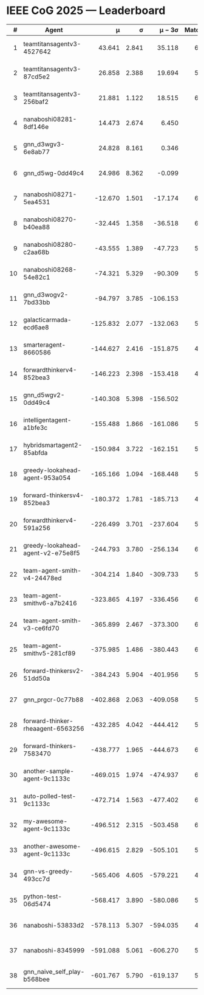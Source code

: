 # IEEE CoG 2025 — Leaderboard

| # | Agent | μ | σ | μ − 3σ | Matches | Updated |
|---:|---|---:|---:|---:|---:|---|
| 1 | teamtitansagentv3-4527642 | 43.641 | 2.841 | 35.118 | 6316 | 2025-08-30 05:35 |
| 2 | teamtitansagentv3-87cd5e2 | 26.858 | 2.388 | 19.694 | 5700 | 2025-08-30 05:35 |
| 3 | teamtitansagentv3-256baf2 | 21.881 | 1.122 | 18.515 | 6256 | 2025-08-30 05:35 |
| 4 | nanaboshi08281-8df146e | 14.473 | 2.674 | 6.450 | 226 | 2025-08-30 05:35 |
| 5 | gnn_d3wgv3-6e8ab77 | 24.828 | 8.161 | 0.346 | 118 | 2025-08-30 05:35 |
| 6 | gnn_d5wg-0dd49c4 | 24.986 | 8.362 | -0.099 | 120 | 2025-08-30 05:35 |
| 7 | nanaboshi08271-5ea4531 | -12.670 | 1.501 | -17.174 | 6238 | 2025-08-30 05:35 |
| 8 | nanaboshi08270-b40ea88 | -32.445 | 1.358 | -36.518 | 6120 | 2025-08-30 05:35 |
| 9 | nanaboshi08280-c2aa68b | -43.555 | 1.389 | -47.723 | 5598 | 2025-08-30 05:35 |
| 10 | nanaboshi08268-54e82c1 | -74.321 | 5.329 | -90.309 | 5720 | 2025-08-30 05:35 |
| 11 | gnn_d3wogv2-7bd33bb | -94.797 | 3.785 | -106.153 | 264 | 2025-08-30 05:35 |
| 12 | galacticarmada-ecd6ae8 | -125.832 | 2.077 | -132.063 | 5760 | 2025-08-30 05:35 |
| 13 | smarteragent-8660586 | -144.627 | 2.416 | -151.875 | 4782 | 2025-08-30 05:35 |
| 14 | forwardthinkerv4-852bea3 | -146.223 | 2.398 | -153.418 | 4938 | 2025-08-30 05:35 |
| 15 | gnn_d5wgv2-0dd49c4 | -140.308 | 5.398 | -156.502 | 200 | 2025-08-30 05:35 |
| 16 | intelligentagent-a1bfe3c | -155.488 | 1.866 | -161.086 | 5261 | 2025-08-30 05:35 |
| 17 | hybridsmartagent2-85abfda | -150.984 | 3.722 | -162.151 | 5256 | 2025-08-30 05:35 |
| 18 | greedy-lookahead-agent-953a054 | -165.166 | 1.094 | -168.448 | 5628 | 2025-08-30 05:35 |
| 19 | forward-thinkersv4-852bea3 | -180.372 | 1.781 | -185.713 | 4841 | 2025-08-30 05:35 |
| 20 | forwardthinkerv4-591a256 | -226.499 | 3.701 | -237.604 | 5132 | 2025-08-30 05:35 |
| 21 | greedy-lookahead-agent-v2-e75e8f5 | -244.793 | 3.780 | -256.134 | 6020 | 2025-08-30 05:35 |
| 22 | team-agent-smith-v4-24478ed | -304.214 | 1.840 | -309.733 | 5838 | 2025-08-30 05:35 |
| 23 | team-agent-smithv6-a7b2416 | -323.865 | 4.197 | -336.456 | 6200 | 2025-08-30 05:35 |
| 24 | team-agent-smith-v3-ce6fd70 | -365.899 | 2.467 | -373.300 | 6798 | 2025-08-30 05:35 |
| 25 | team-agent-smithv5-281cf89 | -375.985 | 1.486 | -380.443 | 6360 | 2025-08-30 05:35 |
| 26 | forward-thinkersv2-51dd50a | -384.243 | 5.904 | -401.956 | 5488 | 2025-08-30 05:35 |
| 27 | gnn_prgcr-0c77b88 | -402.868 | 2.063 | -409.058 | 5650 | 2025-08-30 05:35 |
| 28 | forward-thinker-rheaagent-6563256 | -432.285 | 4.042 | -444.412 | 5188 | 2025-08-30 05:35 |
| 29 | forward-thinkers-7583470 | -438.777 | 1.965 | -444.673 | 6220 | 2025-08-30 05:35 |
| 30 | another-sample-agent-9c1133c | -469.015 | 1.974 | -474.937 | 6200 | 2025-08-30 05:35 |
| 31 | auto-polled-test-9c1133c | -472.714 | 1.563 | -477.402 | 6040 | 2025-08-30 05:35 |
| 32 | my-awesome-agent-9c1133c | -496.512 | 2.315 | -503.458 | 6100 | 2025-08-30 05:35 |
| 33 | another-awesome-agent-9c1133c | -496.615 | 2.829 | -505.101 | 5840 | 2025-08-30 05:35 |
| 34 | gnn-vs-greedy-493cc7d | -565.406 | 4.605 | -579.221 | 4740 | 2025-08-30 05:35 |
| 35 | python-test-06d5474 | -568.417 | 3.890 | -580.086 | 5060 | 2025-08-30 05:35 |
| 36 | nanaboshi-53833d2 | -578.113 | 5.307 | -594.035 | 4540 | 2025-08-30 05:35 |
| 37 | nanaboshi-8345999 | -591.088 | 5.061 | -606.270 | 5190 | 2025-08-30 05:35 |
| 38 | gnn_naive_self_play-b568bee | -601.767 | 5.790 | -619.137 | 5060 | 2025-08-30 05:35 |
